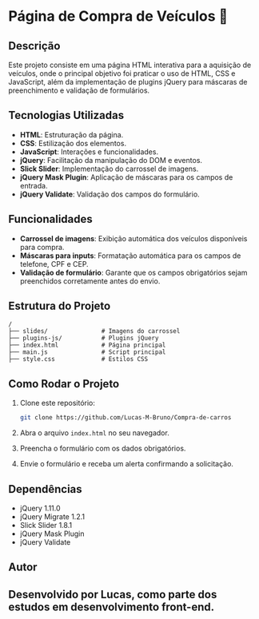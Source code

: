 # Página de Compra de Veículos 🚗

## Descrição
Este projeto consiste em uma página HTML interativa para a aquisição de veículos, onde o principal objetivo foi praticar o uso de HTML, CSS e JavaScript, além da implementação de plugins jQuery para máscaras de preenchimento e validação de formulários.

## Tecnologias Utilizadas
- **HTML**: Estruturação da página.
- **CSS**: Estilização dos elementos.
- **JavaScript**: Interações e funcionalidades.
- **jQuery**: Facilitação da manipulação do DOM e eventos.
- **Slick Slider**: Implementação do carrossel de imagens.
- **jQuery Mask Plugin**: Aplicação de máscaras para os campos de entrada.
- **jQuery Validate**: Validação dos campos do formulário.

## Funcionalidades
- **Carrossel de imagens**: Exibição automática dos veículos disponíveis para compra.
- **Máscaras para inputs**: Formatação automática para os campos de telefone, CPF e CEP.
- **Validação de formulário**: Garante que os campos obrigatórios sejam preenchidos corretamente antes do envio.

## Estrutura do Projeto
```
/
├── slides/               # Imagens do carrossel
├── plugins-js/           # Plugins jQuery
├── index.html            # Página principal
├── main.js               # Script principal
├── style.css             # Estilos CSS
```
## Como Rodar o Projeto
1. Clone este repositório:
   ```bash
   git clone https://github.com/Lucas-M-Bruno/Compra-de-carros

2. Abra o arquivo `index.html` no seu navegador.

3. Preencha o formulário com os dados obrigatórios.

4. Envie o formulário e receba um alerta confirmando a solicitação.

## Dependências
- jQuery 1.11.0
- jQuery Migrate 1.2.1
- Slick Slider 1.8.1
- jQuery Mask Plugin
- jQuery Validate

## Autor
Desenvolvido por **Lucas**, como parte dos estudos em desenvolvimento front-end.
---


